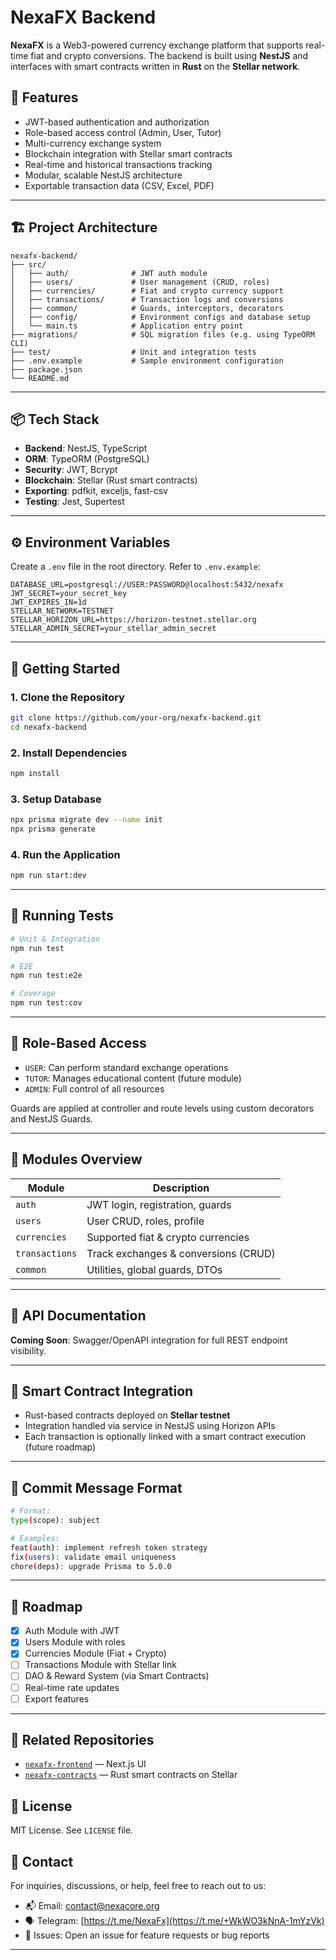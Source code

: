 # NexaFX Backend

**NexaFX** is a Web3-powered currency exchange platform that supports real-time fiat and crypto conversions. The backend is built using **NestJS** and interfaces with smart contracts written in **Rust** on the **Stellar network**.

## 🚀 Features

- JWT-based authentication and authorization
- Role-based access control (Admin, User, Tutor)
- Multi-currency exchange system
- Blockchain integration with Stellar smart contracts
- Real-time and historical transactions tracking
- Modular, scalable NestJS architecture
- Exportable transaction data (CSV, Excel, PDF)

---

## 🏗️ Project Architecture

```
nexafx-backend/
├── src/
│   ├── auth/              # JWT auth module
│   ├── users/             # User management (CRUD, roles)
│   ├── currencies/        # Fiat and crypto currency support
│   ├── transactions/      # Transaction logs and conversions
│   ├── common/            # Guards, interceptors, decorators
│   ├── config/            # Environment configs and database setup
│   └── main.ts            # Application entry point
├── migrations/            # SQL migration files (e.g. using TypeORM CLI)
├── test/                  # Unit and integration tests
├── .env.example           # Sample environment configuration
├── package.json
└── README.md
```

---

## 📦 Tech Stack

- **Backend**: NestJS, TypeScript
- **ORM**: TypeORM (PostgreSQL)
- **Security**: JWT, Bcrypt
- **Blockchain**: Stellar (Rust smart contracts)
- **Exporting**: pdfkit, exceljs, fast-csv
- **Testing**: Jest, Supertest

---

## ⚙️ Environment Variables

Create a `.env` file in the root directory. Refer to `.env.example`:

```env
DATABASE_URL=postgresql://USER:PASSWORD@localhost:5432/nexafx
JWT_SECRET=your_secret_key
JWT_EXPIRES_IN=1d
STELLAR_NETWORK=TESTNET
STELLAR_HORIZON_URL=https://horizon-testnet.stellar.org
STELLAR_ADMIN_SECRET=your_stellar_admin_secret
```

---

## 🚀 Getting Started

### 1. Clone the Repository

```bash
git clone https://github.com/your-org/nexafx-backend.git
cd nexafx-backend
```

### 2. Install Dependencies

```bash
npm install
```

### 3. Setup Database

```bash
npx prisma migrate dev --name init
npx prisma generate
```

### 4. Run the Application

```bash
npm run start:dev
```

---

## 🧪 Running Tests

```bash
# Unit & Integration
npm run test

# E2E
npm run test:e2e

# Coverage
npm run test:cov
```

---

## 🔐 Role-Based Access

- `USER`: Can perform standard exchange operations
- `TUTOR`: Manages educational content (future module)
- `ADMIN`: Full control of all resources

Guards are applied at controller and route levels using custom decorators and NestJS Guards.

---

## 📁 Modules Overview

| Module        | Description                                |
| ------------- | ------------------------------------------ |
| `auth`        | JWT login, registration, guards            |
| `users`       | User CRUD, roles, profile                  |
| `currencies`  | Supported fiat & crypto currencies         |
| `transactions`| Track exchanges & conversions (CRUD)       |
| `common`      | Utilities, global guards, DTOs             |

---

## 📄 API Documentation

**Coming Soon**: Swagger/OpenAPI integration for full REST endpoint visibility.

---

## 🧱 Smart Contract Integration

- Rust-based contracts deployed on **Stellar testnet**
- Integration handled via service in NestJS using Horizon APIs
- Each transaction is optionally linked with a smart contract execution (future roadmap)

---

## 📝 Commit Message Format

```bash
# Format:
type(scope): subject

# Examples:
feat(auth): implement refresh token strategy
fix(users): validate email uniqueness
chore(deps): upgrade Prisma to 5.0.0
```

---

## 📌 Roadmap

- [x] Auth Module with JWT
- [x] Users Module with roles
- [x] Currencies Module (Fiat + Crypto)
- [ ] Transactions Module with Stellar link
- [ ] DAO & Reward System (via Smart Contracts)
- [ ] Real-time rate updates
- [ ] Export features

---

## 🔗 Related Repositories

- [`nexafx-frontend`](https://github.com/Nexacore-Org/NexaFx-frontend) — Next.js UI
- [`nexafx-contracts`](https://github.com/Nexacore-Org/NexaFx-contract) — Rust smart contracts on Stellar



## 📜 License

MIT License. See `LICENSE` file.

## 📧 Contact

For inquiries, discussions, or help, feel free to reach out to us:
- 📬 Email: [contact@nexacore.org](mailto:nexacore.org@gmail.com)
- 🗣️ Telegram: [https://t.me/NexaFx](https://t.me/+WkWO3kNnA-1mYzVk)
- 🐛 Issues: Open an issue for feature requests or bug reports

---

